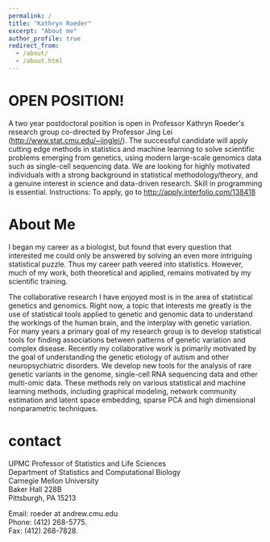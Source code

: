 ```yaml
---
permalink: /
title: "Kathryn Roeder"
excerpt: "About me"
author_profile: true
redirect_from: 
  - /about/
  - /about.html
---
```


# OPEN POSITION!
A two year postdoctoral position is open in Professor Kathryn Roeder's research group co-directed by Professor Jing Lei (http://www.stat.cmu.edu/~jinglei/).  The successful candidate will apply cutting edge methods in statistics and machine learning to solve scientific problems emerging from genetics, using modern large-scale genomics data such as single-cell sequencing data.  We are looking for highly motivated individuals with a strong background in statistical methodology/theory, and a genuine interest in science and data-driven research. Skill in programming is essential.
Instructions:  To apply, go to  http://apply.interfolio.com/138418

# About Me
I began my career as a biologist, but found that every question that interested me could only be answered by solving an even more intriguing statistical puzzle. Thus my career path veered into statistics. However, much of my work, both theoretical and applied, remains motivated by my scientific training.
 
The collaborative research I have enjoyed most is in the area of statistical genetics and genomics. Right now, a topic that interests me greatly is the use of statistical tools applied to genetic and genomic data to understand the workings of the human brain, and the interplay with genetic variation. For many years a primary goal of my research group is to develop statistical tools for finding associations between patterns of genetic variation and complex disease. Recently my collaborative work is primarily motivated by the goal of understanding the genetic etiology of autism and other neuropsychiatric disorders. We develop new tools for the analysis of rare genetic variants in the genome, single-cell RNA sequencing data and other multi-omic data. These methods rely on various statistical and machine learning methods, including graphical modeling, network community estimation and latent space embedding, sparse PCA and high dimensional nonparametric techniques.




# contact

UPMC Professor of Statistics and Life Sciences       
Department of Statistics and Computational Biology   
Carnegie Mellon University   
Baker Hall 228B   
Pittsburgh, PA 15213   

Email: roeder at andrew.cmu.edu      
Phone: (412) 268-5775.   
Fax: (412) 268-7828.   


